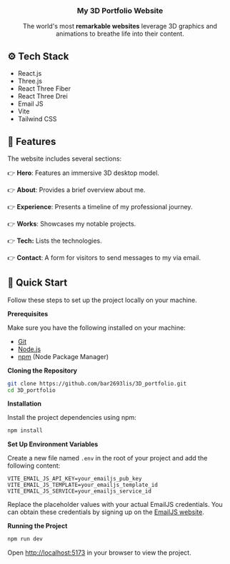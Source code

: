 <div align="center">
  <h3 align="center">My 3D Portfolio Website</h3>
  <div align="center">
    The world's most <b>remarkable websites</b> leverage 3D graphics and animations to breathe life into their content.
  </div>
</div>

## <a name="tech-stack">⚙️ Tech Stack</a>

- React.js
- Three.js
- React Three Fiber
- React Three Drei
- Email JS
- Vite
- Tailwind CSS

## <a name="features">🔋 Features</a>

The website includes several sections:

👉 **Hero**: Features an immersive 3D desktop model.

👉 **About**: Provides a brief overview about me.

👉 **Experience**: Presents a timeline of my professional journey.

👉 **Works**: Showcases my notable projects.

👉 **Tech:** Lists the technologies.

👉 **Contact**: A form for visitors to send messages to my via email.

## <a name="quick-start">🤸 Quick Start</a>

Follow these steps to set up the project locally on your machine.

**Prerequisites**

Make sure you have the following installed on your machine:

- [Git](https://git-scm.com/)
- [Node.js](https://nodejs.org/en)
- [npm](https://www.npmjs.com/) (Node Package Manager)

**Cloning the Repository**

```bash
git clone https://github.com/bar2693lis/3D_portfolio.git
cd 3D_portfolio
```

**Installation**

Install the project dependencies using npm:

```bash
npm install
```

**Set Up Environment Variables**

Create a new file named `.env` in the root of your project and add the following content:

```env
VITE_EMAIL_JS_API_KEY=your_emailjs_pub_key
VITE_EMAIL_JS_TEMPLATE=your_emailjs_template_id
VITE_EMAIL_JS_SERVICE=your_emailjs_service_id
```

Replace the placeholder values with your actual EmailJS credentials. You can obtain these credentials by signing up on the [EmailJS website](https://www.emailjs.com/).

**Running the Project**

```bash
npm run dev
```

Open [http://localhost:5173](http://localhost:5173) in your browser to view the project.
